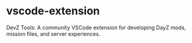 # vscode-extension
DevZ Tools: A community VSCode extension for developing DayZ mods, mission files, and server experiences.
